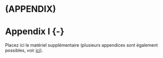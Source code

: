 # (APPENDIX) 

# Appendix I {-}

Placez ici le matériel supplémentaire (plusieurs appendices sont également possibles, voir [ici](https://bookdown.org/yihui/bookdown/markdown-extensions-by-bookdown.html#special-headers)).
